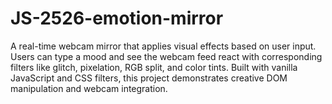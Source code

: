 # JS-2526-emotion-mirror
A real-time webcam mirror that applies visual effects based on user input. Users can type a mood and see the webcam feed react with corresponding filters like glitch, pixelation, RGB split, and color tints. Built with vanilla JavaScript and CSS filters, this project demonstrates creative DOM manipulation and webcam integration.
